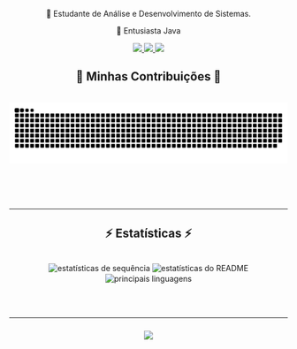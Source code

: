 

<div align="center">
 
 🔭 Estudante de Análise e Desenvolvimento de Sistemas.

 👔 Entusiasta Java 
 
 </div>
 
<div align="center"> 
  <a href="mailto:">
    <img src="https://img.shields.io/badge/Gmail-333333?style=for-the-badge&logo=gmail&logoColor=red" />
  </a>
  <a href="mailto: carvmidev@hotmail.com">
    <img src="https://img.shields.io/badge/Outlook-0072C6?style=for-the-badge&logo=microsoft-outlook&logoColor=white" />
  </a>
  <a href="https://www.linkedin.com/in/milenatech/" target="_blank">
    <img src="https://img.shields.io/badge/LinkedIn-0077B5?style=for-the-badge&logo=linkedin&logoColor=white" target="_blank" />
  </a>
</div>


<div align="center">
  <h2>🐍 Minhas Contribuições 🐍</h2>
  <br>
  <img alt="snake eating my contributions" src="https://raw.githubusercontent.com/carvmi/carvmi/output/github-contribution-grid-snake.svg" />
  
  <br/><br/><br/>
</div>


<hr/>

<h2 align="center">⚡ Estatísticas ⚡</h2>
<br>
<div align=center>
  <img width=390 src="https://streak-stats.demolab.com/?user=carvmi&count_private=true&theme=react&border_radius=10" alt="estatísticas de sequência"/>
  <img width=390 src="https://github-readme-stats.vercel.app/api?username=carvmi&count_private=true&show_icons=true&theme=react&rank_icon=github&border_radius=10" alt="estatísticas do README" />
  <br/>
  <img width=325 align="center" src="https://github-readme-stats.vercel.app/api/top-langs/?username=carvmi&hide=HTML&langs_count=8&layout=compact&theme=react&border_radius=10&size_weight=0.5&count_weight=0.5&exclude_repo=github-readme-stats" alt="principais linguagens" />
</div>

<br/><br/>

<hr/>

<h3 align="center">
    <img src="https://readme-typing-svg.herokuapp.com/?font=Righteous&size=25&center=true&vCenter=true&width=500&height=70&duration=4000&lines=Obrigada+pela+visita!+✌️">
</h3>

<br/>
